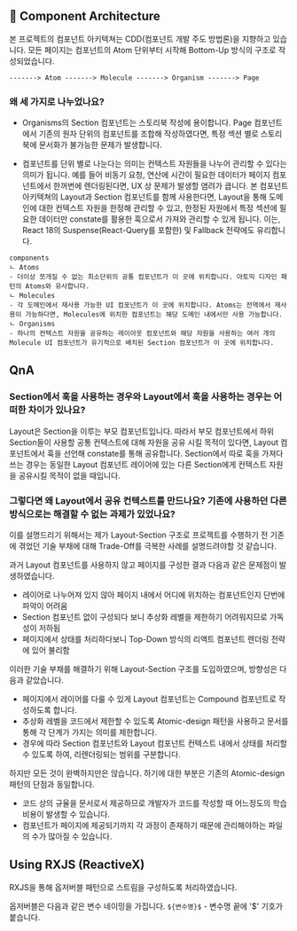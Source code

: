## 📁 Component Architecture

본 프로젝트의 컴포넌트 아키텍쳐는 CDD(컴포넌트 개발 주도 방법론)을 지향하고 있습니다.
모든 페이지는 컴포넌트의 Atom 단위부터 시작해 Bottom-Up 방식의 구조로 작성되었습니다.

`-------> Atom -------> Molecule -------> Organism -------> Page`

### 왜 세 가지로 나누었나요?

- Organisms의 Section 컴포넌트는 스토리북 작성에 용이합니다.
  Page 컴포넌트에서 기존의 원자 단위의 컴포넌트를 조합해 작성하였다면, 특정 섹션 별로 스토리북에 문서화가 불가능한 문제가 발생합니다.

- 컴포넌트를 단위 별로 나눈다는 의미는 컨텍스트 자원들을 나누어 관리할 수 있다는 의미가 됩니다.
  예를 들어 비동기 요청, 연산에 시간이 필요한 데이터가 페이지 컴포넌트에서 한꺼번에 렌더링된다면, UX 상 문제가 발생할 염려가 큽니다.
  본 컴포넌트 아키텍쳐의 Layout과 Section 컴포넌트를 함께 사용한다면, Layout을 통해 도메인에 대한 컨텍스트 자원을 한정해 관리할 수 있고, 한정된 자원에서 특정 섹션에 필요한 데이터만
  constate를 활용한 훅으로서 가져와 관리할 수 있게 됩니다.
  이는, React 18의 Suspense(React-Query를 포함한) 및 Fallback 전략에도 유리합니다.

```
components
ㄴ Atoms
- 더이상 쪼개질 수 없는 최소단위의 공통 컴포넌트가 이 곳에 위치합니다. 아토믹 디자인 패턴의 Atoms와 유사합니다.
ㄴ Molecules
- 각 도메인에서 재사용 가능한 UI 컴포넌트가 이 곳에 위치합니다. Atoms는 전역에서 재사용이 가능하다면, Molecules에 위치한 컴포넌트는 해당 도메인 내에서만 사용 가능합니다.
ㄴ Organisms
- 하나의 컨텍스트 자원을 공유하는 레이아웃 컴포넌트와 해당 자원을 사용하는 여러 개의 Molecule UI 컴포넌트가 유기적으로 배치된 Section 컴포넌트가 이 곳에 위치합니다.

```

## QnA

### Section에서 훅을 사용하는 경우와 Layout에서 훅을 사용하는 경우는 어떠한 차이가 있나요?

Layout은 Section을 이루는 부모 컴포넌트입니다.
따라서 부모 컴포넌트에서 하위 Section들이 사용할 공통 컨텍스트에 대해 자원을 공유 시킬 목적이 있다면, Layout 컴포넌트에서 훅을 선언해 constate를 통해 공유합니다.
Section에서 따로 훅을 가져다 쓰는 경우는 동일한 Layout 컴포넌트 레이어에 있는 다른 Section에게 컨텍스트 자원을 공유시킬 목적이 없을 때입니다.

### 그렇다면 왜 Layout에서 공유 컨텍스트를 만드나요? 기존에 사용하던 다른 방식으로는 해결할 수 없는 과제가 있었나요?

이를 설명드리기 위해서는 제가 Layout-Section 구조로 프로젝트를 수행하기 전 기존에 겪었던 기술 부채에 대해 Trade-Off를 극복한 사례를 설명드려야할 것 같습니다.

과거 Layout 컴포넌트를 사용하지 않고 페이지를 구성한 결과 다음과 같은 문제점이 발생하였습니다.

- 레이어로 나누어져 있지 않아 페이지 내에서 어디에 위치하는 컴포넌트인지 단번에 파악이 어려움
- Section 컴포넌트 없이 구성되다 보니 추상화 레벨을 제한하기 어려워지므로 가독성이 저하됨
- 페이지에서 상태를 처리하다보니 Top-Down 방식의 리액트 컴포넌트 렌더링 전략에 있어 불리함

이러한 기술 부채를 해결하기 위해 Layout-Section 구조를 도입하였으며, 방향성은 다음과 같았습니다.

- 페이지에서 레이어를 다룰 수 있게 Layout 컴포넌트는 Compound 컴포넌트로 작성하도록 합니다.
- 추상화 레벨을 코드에서 제한할 수 있도록 Atomic-design 패턴을 사용하고 문서를 통해 각 단계가 가지는 의미를 제한합니다.
- 경우에 따라 Section 컴포넌트와 Layout 컴포넌트 컨텍스트 내에서 상태를 처리할 수 있도록 하여, 리렌더링되는 범위를 구분합니다.

하지만 모든 것이 완벽하지만은 않습니다. 하기에 대한 부분은 기존의 Atomic-design 패턴의 단점과 동일합니다.

- 코드 상의 규율을 문서로서 제공하므로 개발자가 코드를 작성할 때 어느정도의 학습 비용이 발생할 수 있습니다.
- 컴포넌트가 페이지에 제공되기까지 각 과정이 존재하기 때문에 관리해야하는 파일의
  수가 많아질 수 있습니다.

## Using RXJS (ReactiveX)

RXJS을 통해 옵저버블 패턴으로 스트림을 구성하도록 처리하였습니다.

옵저버블은 다음과 같은 변수 네이밍을 가집니다.
`${변수명}$` - 변수명 끝에 '$' 기호가 붙습니다.
